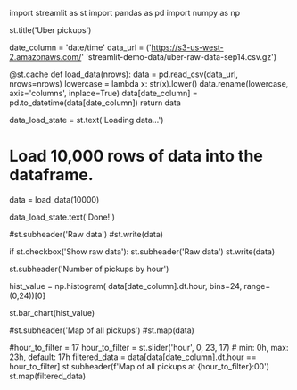 import streamlit as st
import pandas as pd
import numpy as np

st.title('Uber pickups')

date_column = 'date/time'
data_url = ('https://s3-us-west-2.amazonaws.com/'
         'streamlit-demo-data/uber-raw-data-sep14.csv.gz')

@st.cache
def load_data(nrows):
    data = pd.read_csv(data_url, nrows=nrows)
    lowercase = lambda x: str(x).lower()
    data.rename(lowercase, axis='columns', inplace=True)
    data[date_column] = pd.to_datetime(data[date_column])
    return data

data_load_state = st.text('Loading data...')

# Load 10,000 rows of data into the dataframe.
data = load_data(10000)

data_load_state.text('Done!')

#st.subheader('Raw data')
#st.write(data)

if st.checkbox('Show raw data'):
    st.subheader('Raw data')
    st.write(data)

st.subheader('Number of pickups by hour')

hist_value = np.histogram(
    data[date_column].dt.hour, bins=24, range=(0,24))[0]

st.bar_chart(hist_value)

#st.subheader('Map of all pickups')
#st.map(data)

#hour_to_filter = 17
hour_to_filter = st.slider('hour', 0, 23, 17)  # min: 0h, max: 23h, default: 17h
filtered_data = data[data[date_column].dt.hour == hour_to_filter]
st.subheader(f'Map of all pickups at {hour_to_filter}:00')
st.map(filtered_data)
